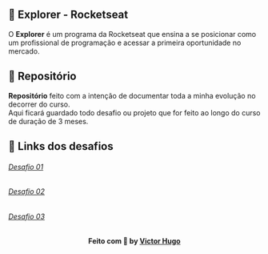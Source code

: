 ## 🔖 Explorer - Rocketseat

O <strong>Explorer</strong> é um programa da Rocketseat que ensina a se posicionar como um profissional de programação e acessar a primeira oportunidade no mercado.

## 🔗 Repositório

<strong>Repositório</strong> feito com a intenção de documentar toda a minha evolução no decorrer do curso. <br>
Aqui ficará guardado todo desafio ou projeto que for feito ao longo do curso de duração de 3 meses.

## 🔗 Links dos desafios

<h6><a href="https://github.com/VictorHugoLessa/Explorer/tree/main/Stage02/Desafio01" target="_blank">Desafio 01</a></h6>
<h6><a href="https://github.com/VictorHugoLessa/Explorer/tree/main/Stage02/Desafio02" target="_blank">Desafio 02</a></h6>
<h6><a href="https://github.com/VictorHugoLessa/Explorer/tree/main/Stage02/Desafio03" target="_blank">Desafio 03</a></h6>


##

<h4 align="center">
    Feito com 💜 by <a href="https://www.linkedin.com/in/victorhugolessa/" target="_blank">Victor Hugo</a>
</h4>
